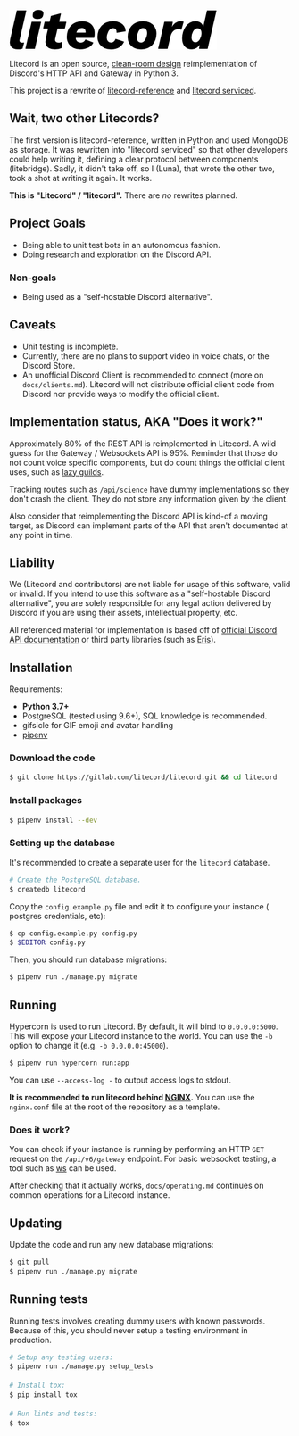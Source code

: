 ![Litecord logo](static/logo/logo.png)

Litecord is an open source, [clean-room design][clean-room] reimplementation of
Discord's HTTP API and Gateway in Python 3.

This project is a rewrite of [litecord-reference] and [litecord serviced].

[clean-room]: https://en.wikipedia.org/wiki/Clean_room_design
[litecord-reference]: https://gitlab.com/luna/litecord-reference
[litecord serviced]: https://github.com/litecord

## Wait, two other Litecords?

The first version is litecord-reference, written in Python and used MongoDB
as storage. It was rewritten into "litecord serviced" so that other developers
could help writing it, defining a clear protocol between components
(litebridge). Sadly, it didn't take off, so I (Luna), that wrote the other two,
took a shot at writing it again. It works.

**This is "Litecord" / "litecord".** There are *no* rewrites planned.

## Project Goals

- Being able to unit test bots in an autonomous fashion.
- Doing research and exploration on the Discord API.

### Non-goals

- Being used as a "self-hostable Discord alternative".

## Caveats

- Unit testing is incomplete.
- Currently, there are no plans to support video in voice chats, or the
    Discord Store.
- An unofficial Discord Client is recommended to connect (more on
    `docs/clients.md`). Litecord will not distribute official client code from
    Discord nor provide ways to modify the official client.

## Implementation status, AKA "Does it work?"

Approximately 80% of the REST API is reimplemented in Litecord. A wild guess
for the Gateway / Websockets API is 95%. Reminder that those do not count voice
specific components, but do count things the official client uses, such as
[lazy guilds](https://luna.gitlab.io/discord-unofficial-docs/lazy_guilds.html).

Tracking routes such as `/api/science` have dummy implementations so they don't
crash the client. They do not store any information given by the client.

Also consider that reimplementing the Discord API is kind-of a moving target, as
Discord can implement parts of the API that aren't documented at any point in
time.

## Liability

We (Litecord and contributors) are not liable for usage of this software,
valid or invalid. If you intend to use this software as a "self-hostable
Discord alternative", you are solely responsible for any legal action delivered
by Discord if you are using their assets, intellectual property, etc.

All referenced material for implementation is based off of
[official Discord API documentation](https://discordapp.com/developers/docs)
or third party libraries (such as [Eris](https://github.com/abalabahaha/eris)).

## Installation

Requirements:

- **Python 3.7+**
- PostgreSQL (tested using 9.6+), SQL knowledge is recommended.
- gifsicle for GIF emoji and avatar handling
- [pipenv]

[pipenv]: https://github.com/pypa/pipenv

### Download the code

```sh
$ git clone https://gitlab.com/litecord/litecord.git && cd litecord
```

### Install packages

```sh
$ pipenv install --dev
```

### Setting up the database

It's recommended to create a separate user for the `litecord` database.

```sh
# Create the PostgreSQL database.
$ createdb litecord
```

Copy the `config.example.py` file and edit it to configure your instance (
postgres credentials, etc):

```sh
$ cp config.example.py config.py
$ $EDITOR config.py
```

Then, you should run database migrations:

```sh
$ pipenv run ./manage.py migrate
```

## Running

Hypercorn is used to run Litecord. By default, it will bind to `0.0.0.0:5000`.
This will expose your Litecord instance to the world. You can use the `-b`
option to change it (e.g. `-b 0.0.0.0:45000`).

```sh
$ pipenv run hypercorn run:app
```

You can use `--access-log -` to output access logs to stdout.

**It is recommended to run litecord behind [NGINX].** You can use the
`nginx.conf` file at the root of the repository as a template.

[nginx]: https://www.nginx.com

### Does it work?

You can check if your instance is running by performing an HTTP `GET` request on
the `/api/v6/gateway` endpoint. For basic websocket testing, a tool such as
[ws](https://github.com/hashrocket/ws) can be used.

After checking that it actually works, `docs/operating.md` continues on common
operations for a Litecord instance.

## Updating

Update the code and run any new database migrations:

```sh
$ git pull
$ pipenv run ./manage.py migrate
```

## Running tests

Running tests involves creating dummy users with known passwords. Because of
this, you should never setup a testing environment in production.

```sh
# Setup any testing users:
$ pipenv run ./manage.py setup_tests

# Install tox:
$ pip install tox

# Run lints and tests:
$ tox
```
